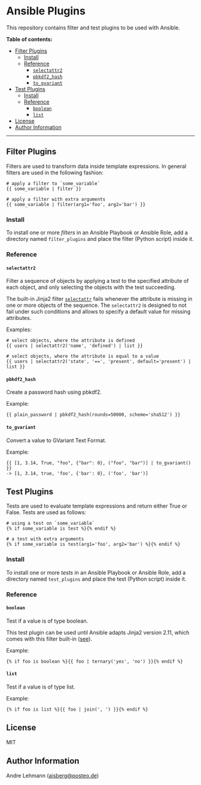 # Ansible Plugins

This repository contains filter and test plugins to be used with Ansible.

**Table of contents:**

- [Filter Plugins](#filter-plugins)
  - [Install](#install)
  - [Reference](#reference)
    - [`selectattr2`](#selectattr2)
    - [`pbkdf2_hash`](#pbkdf2_hash)
    - [`to_gvariant`](#to_gvariant)
- [Test Plugins](#test-plugins)
  - [Install](#install-1)
  - [Reference](#reference-1)
    - [`boolean`](#boolean)
    - [`list`](#list)
- [License](#license)
- [Author Information](#author-information)

---

## Filter Plugins

Filters are used to transform data inside template expressions. In general filters are used in the following fashion:

```django
# apply a filter to `some_variable`
{{ some_variable | filter }}

# apply a filter with extra arguments
{{ some_variable | filter(arg1='foo', arg2='bar') }}
```

### Install

To install one or more _filters_ in an Ansible Playbook or Ansible Role, add a directory named `filter_plugins` and place the filter (Python script) inside it.

### Reference

#### `selectattr2`

Filter a sequence of objects by applying a test to the specified attribute of each object, and only selecting the objects with the test succeeding.

The built-in Jinja2 filter [`selectattr`](https://jinja.palletsprojects.com/en/2.11.x/templates/#selectattr) fails whenever the attribute is missing in one or more objects of the sequence. The `selectattr2` is designed to not fail under such conditions and allows to specify a default value for missing attributes.

Examples:
```django
# select objects, where the attribute is defined
{{ users | selectattr2('name', 'defined') | list }}

# select objects, where the attribute is equal to a value
{{ users | selectattr2('state', '==', 'present', default='present') | list }}
```

#### `pbkdf2_hash`

Create a password hash using pbkdf2.

Example:
```django
{{ plain_password | pbkdf2_hash(rounds=50000, scheme='sha512') }}
```

#### `to_gvariant`

Convert a value to GVariant Text Format.

Example:
```django
{{ [1, 3.14, True, "foo", {"bar": 0}, ("foo", "bar")] | to_gvariant() }}
-> [1, 3.14, true, 'foo', {'bar': 0}, ('foo', 'bar')]
```

## Test Plugins

Tests are used to evaluate template expressions and return either True or False. Tests are used as follows:

```django
# using a test on `some_variable`
{% if some_variable is test %}{% endif %}

# a test with extra arguments
{% if some_variable is test(arg1='foo', arg2='bar') %}{% endif %}
```

### Install

To install one or more _tests_ in an Ansible Playbook or Ansible Role, add a directory named `test_plugins` and place the test (Python script) inside it.

### Reference

#### `boolean`

Test if a value is of type boolean.

This test plugin can be used until Ansible adapts Jinja2 version 2.11, which comes with this filter built-in ([see](https://jinja.palletsprojects.com/en/2.11.x/templates/#boolean)). 

Example:
```django
{% if foo is boolean %}{{ foo | ternary('yes', 'no') }}{% endif %}
```

#### `list`

Test if a value is of type list.

Example:
```django
{% if foo is list %}{{ foo | join(', ') }}{% endif %}
```

## License

MIT

## Author Information

Andre Lehmann (aisberg@posteo.de)
